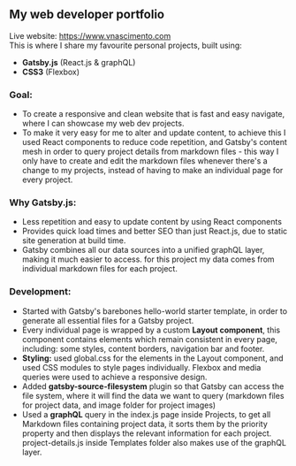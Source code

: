 ## My web developer portfolio
Live website: https://www.vnascimento.com<br>
This is where I share my favourite personal projects, built using:
<ul>
  <li>
    <strong>Gatsby.js</strong> (React.js & graphQL)
  </li>
  <li>
    <strong>CSS3</strong> (Flexbox)
  </li>
</ul>

### Goal:
<ul>
  <li>
    To create a responsive and clean website that is fast and easy navigate, where I can showcase my web dev projects.
  </li>
  <li>
    To make it very easy for me to alter and update content, to achieve this I used React components to reduce code repetition, and Gatsby's content mesh in order to query project details from markdown files - this way I only have to create and edit the markdown files whenever there's a change to my projects, instead of having to make an individual page for every project.
    </ul>

### Why Gatsby.js:
<ul>
  <li>
    Less repetition and easy to update content by using React components
  </li>
  <li>
    Provides quick load times and better SEO than just React.js, due to static site generation at build time.
  </li>
  <li>
    Gatsby combines all our data sources into a unified graphQL layer, making it much easier to access. for this project my data comes from individual markdown files for each project.
  </li>
</ul>

### Development:
<ul>
  <li>
    Started with Gatsby's barebones hello-world starter template, in order to generate all essential files for a Gatsby project.
  </li>
  <li>
    Every individual page is wrapped by a custom <strong>Layout component</strong>, this component contains elements which remain consistent in every page, including: some styles, content borders, navigation bar and footer. 
  </li>
  <li>
    <strong>Styling:</strong> used global.css for the elements in the Layout component, and used CSS modules to style pages individually. Flexbox and media queries were used to achieve a responsive design.
  </li>
    <li>
      Added <strong>gatsby-source-filesystem</strong> plugin so that Gatsby can access the file system, where it will find the data we want to query (markdown files for project data, and image folder for project images)
  </li>
  <li>
    Used a <strong>graphQL</strong> query in the index.js page inside Projects, to get all Markdown files containing project data, it sorts them by the priority property and then displays the relevant information for each project. project-details.js inside Templates folder also makes use of the graphQL layer.
  </li>
</ul>

  
